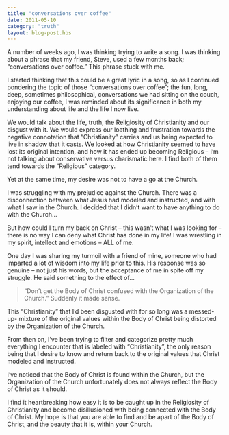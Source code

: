 ```yaml
---
title: "conversations over coffee"
date: 2011-05-10
category: "truth"
layout: blog-post.hbs
---
```

A number of weeks ago, I was thinking trying to write a song. I was thinking about a phrase that my friend, Steve, used a few months back; “conversations over coffee.” This phrase stuck with me.


I started thinking that this could be a great lyric in a song, so as I continued pondering the topic of those “conversations over coffee”; the fun, long, deep, sometimes philosophical, conversations we had sitting on the couch, enjoying our coffee, I was reminded about its significance in both my understanding about life and the life I now live.


We would talk about the life, truth, the Religiosity of Christianity and our disgust with it. We would express our loathing and frustration towards the negative connotation that “Christianity” carries and us being expected to live in shadow that it casts. We looked at how Christianity seemed to have lost its original intention, and how it has ended up becoming Religious – I’m not talking about conservative versus charismatic here. I find both of them tend towards the “Religious” category.


Yet at the same time, my desire was not to have a go at the Church.


I was struggling with my prejudice against the Church. There was a disconnection between what Jesus had modeled and instructed, and with what I saw in the Church. I decided that I didn’t want to have anything to do with the Church…


But how could I turn my back on Christ – this wasn’t what I was looking for – there is no way I can deny what Christ has done in my life! I was wrestling in my spirit, intellect and emotions – ALL of me.


One day I was sharing my turmoil with a friend of mine, someone who had imparted a lot of wisdom into my life prior to this. His response was so genuine – not just his words, but the acceptance of me in spite off my struggle. He said something to the effect of…


>“Don’t get the Body of Christ confused with the Organization of the Church.”
Suddenly it made sense.


This “Christianity” that I’d been disgusted with for so long was a messed-up- mixture of the original values within the Body of Christ being distorted by the Organization of the Church.


From then on, I’ve been trying to filter and categorize pretty much everything I encounter that is labeled with “Christianity”, the only reason being that I desire to know and return back to the original values that Christ modeled and instructed.


I’ve noticed that the Body of Christ is found within the Church, but the Organization of the Church unfortunately does not always reflect the Body of Christ as it should.


I find it heartbreaking how easy it is to be caught up in the Religiosity of Christianity and become disillusioned with being connected with the Body of Christ. My hope is that you are able to find and be apart of the Body of Christ, and the beauty that it is,  within your Church.
